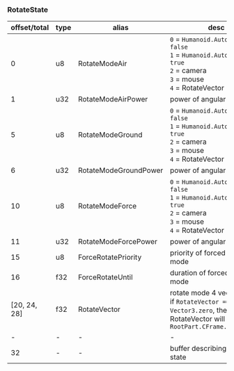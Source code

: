### RotateState

|offset/total|type|alias|desc|
|-|-|-|-|
|0|u8|RotateModeAir|`0` = `Humanoid.AutoRotate = false`<br>`1` = `Humanoid.AutoRotate = true`<br>`2` = camera<br>`3` = mouse<br>`4` = RotateVector|
|1|u32|RotateModeAirPower|power of angular rotation|
|5|u8|RotateModeGround|`0` = `Humanoid.AutoRotate = false`<br>`1` = `Humanoid.AutoRotate = true`<br>`2` = camera<br>`3` = mouse<br>`4` = RotateVector|
|6|u32|RotateModeGroundPower|power of angular rotation|
|10|u8|RotateModeForce|`0` = `Humanoid.AutoRotate = false`<br>`1` = `Humanoid.AutoRotate = true`<br>`2` = camera<br>`3` = mouse<br>`4` = RotateVector|
|11|u32|RotateModeForcePower|power of angular rotation|
|15|u8|ForceRotatePriority|priority of forced rotate mode|
|16|f32|ForceRotateUntil|duration of forced rotate mode|
|[20, 24, 28]|f32|RotateVector|rotate mode 4 vector<br>if `RotateVector == Vector3.zero`, then RotateVector will fallback to `RootPart.CFrame.LookVector`|
|-|-|-|-|
|32|-|-|buffer describing rotate state|